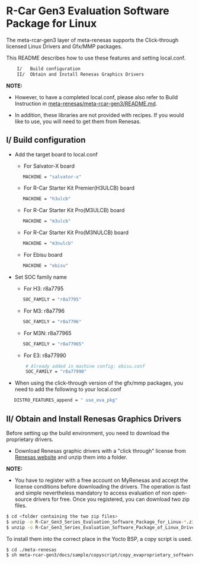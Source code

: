 # R-Car Gen3 Evaluation Software Package for Linux


The meta-rcar-gen3 layer of meta-renesas supports the Click-through licensed
Linux Drivers and Gfx/MMP packages.

This README describes how to use these features and setting local.conf.

```bash
    I/   Build configuration
    II/  Obtain and Install Renesas Graphics Drivers
```

**NOTE:**

* However, to have a completed local.conf, please also refer to Build
Instruction in [meta-renesas/meta-rcar-gen3/README.md](README.md).

* In addition, these libraries are not provided with recipes. If you would like
to use, you will need to get them from Renesas.

## I/ Build configuration


* Add the target board to local.conf

    * For Salvator-X board

    ```bash
       MACHINE = "salvator-x"
    ```

    * For R-Car Starter Kit Premier(H3ULCB) board

    ```bash
       MACHINE = "h3ulcb"
    ```

    * For R-Car Starter Kit Pro(M3ULCB) board

    ```bash
       MACHINE = "m3ulcb"
    ```

    * For R-Car Starter Kit Pro(M3NULCB) board

    ```bash
       MACHINE = "m3nulcb"
    ```

    * For Ebisu board

    ```bash
       MACHINE = "ebisu"
    ```

* Set SOC family name

    * For H3: r8a7795

    ```bash
       SOC_FAMILY = "r8a7795"
    ```

    * For M3: r8a7796

    ```bash
       SOC_FAMILY = "r8a7796"
    ```

    * For M3N: r8a77965

    ```bash
       SOC_FAMILY = "r8a77965"
    ```

    * For E3: r8a77990

    ```bash
        # Already added in machine config: ebisu.conf
        SOC_FAMILY = "r8a77990"
    ```

* When using the click-through version of the gfx/mmp packages, you need to add
the following to your local.conf

```bash
   DISTRO_FEATURES_append = " use_eva_pkg"
```

## II/ Obtain and Install Renesas Graphics Drivers


Before setting up the build environment, you need to download the proprietary
drivers.

* Download Renesas graphic drivers with a "click through" license from
[Renesas website][rcar Linux Drivers] and unzip them into a folder.

**NOTE:**

* You have to register with a free account on MyRenesas and accept the license
conditions before downloading the drivers.
The operation is fast and simple nevertheless mandatory to access evaluation of
non open-source drivers for free.
Once you registered, you can download two zip files.

```bash
$ cd <folder containing the two zip files>
$ unzip -o R-Car_Gen3_Series_Evaluation_Software_Package_for_Linux-*.zip
$ unzip -o R-Car_Gen3_Series_Evaluation_Software_Package_of_Linux_Drivers-*.zip
```

To install them into the correct place in the Yocto BSP, a copy script is used.

```bash
$ cd ./meta-renesas
$ sh meta-rcar-gen3/docs/sample/copyscript/copy_evaproprietary_softwares.sh <path to the folder containing the packages>
```

[rcar Linux Drivers]: https://www.renesas.com/us/en/solutions/automotive/rcar-download/rcar-demoboard-2.html
